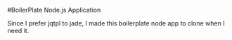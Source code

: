 #BoilerPlate Node.js Application

Since I prefer jqtpl to jade, I made this boilerplate node app to
clone when I need it.
